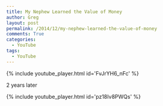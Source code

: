 ```yaml
---
title: My Nephew Learned the Value of Money
author: Greg
layout: post
permalink: /2014/12/my-nephew-learned-the-value-of-money
comments: True
categories:
  - YouTube
tags:
  - YouTube
---
```


{% include youtube_player.html id='FvJrYH6_nFc' %}

2 years later

{% include youtube_player.html id='pz18Iv8PWQs' %}
